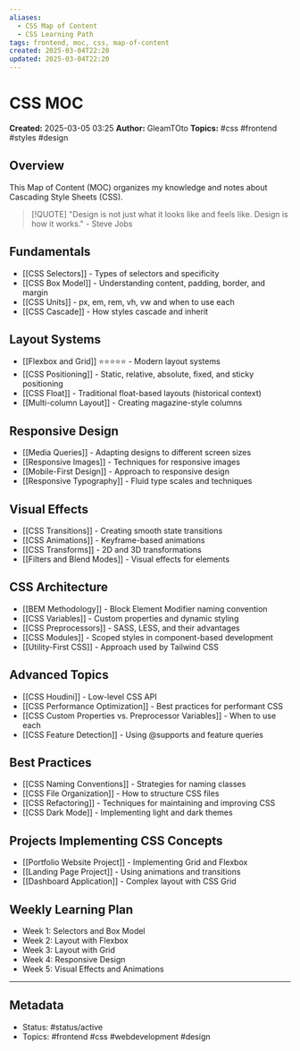 ```yaml
---
aliases:
  - CSS Map of Content
  - CSS Learning Path
tags: frontend, moc, css, map-of-content
created: 2025-03-04T22:20
updated: 2025-03-04T22:20
---
```


# CSS MOC

**Created:** 2025-03-05 03:25
**Author:** GleamTOto
**Topics:** #css #frontend #styles #design

## Overview
This Map of Content (MOC) organizes my knowledge and notes about Cascading Style Sheets (CSS).

> [!QUOTE]
> "Design is not just what it looks like and feels like. Design is how it works." - Steve Jobs

## Fundamentals
- [[CSS Selectors]] - Types of selectors and specificity
- [[CSS Box Model]] - Understanding content, padding, border, and margin
- [[CSS Units]] - px, em, rem, vh, vw and when to use each
- [[CSS Cascade]] - How styles cascade and inherit

## Layout Systems
- [[Flexbox and Grid]] ⭐⭐⭐⭐⭐ - Modern layout systems
- [[CSS Positioning]] - Static, relative, absolute, fixed, and sticky positioning
- [[CSS Float]] - Traditional float-based layouts (historical context)
- [[Multi-column Layout]] - Creating magazine-style columns

## Responsive Design
- [[Media Queries]] - Adapting designs to different screen sizes
- [[Responsive Images]] - Techniques for responsive images
- [[Mobile-First Design]] - Approach to responsive design
- [[Responsive Typography]] - Fluid type scales and techniques

## Visual Effects
- [[CSS Transitions]] - Creating smooth state transitions
- [[CSS Animations]] - Keyframe-based animations
- [[CSS Transforms]] - 2D and 3D transformations
- [[Filters and Blend Modes]] - Visual effects for elements

## CSS Architecture
- [[BEM Methodology]] - Block Element Modifier naming convention
- [[CSS Variables]] - Custom properties and dynamic styling
- [[CSS Preprocessors]] - SASS, LESS, and their advantages
- [[CSS Modules]] - Scoped styles in component-based development
- [[Utility-First CSS]] - Approach used by Tailwind CSS

## Advanced Topics
- [[CSS Houdini]] - Low-level CSS API
- [[CSS Performance Optimization]] - Best practices for performant CSS
- [[CSS Custom Properties vs. Preprocessor Variables]] - When to use each
- [[CSS Feature Detection]] - Using @supports and feature queries

## Best Practices
- [[CSS Naming Conventions]] - Strategies for naming classes
- [[CSS File Organization]] - How to structure CSS files
- [[CSS Refactoring]] - Techniques for maintaining and improving CSS
- [[CSS Dark Mode]] - Implementing light and dark themes

## Projects Implementing CSS Concepts
- [[Portfolio Website Project]] - Implementing Grid and Flexbox
- [[Landing Page Project]] - Using animations and transitions
- [[Dashboard Application]] - Complex layout with CSS Grid

## Weekly Learning Plan
- Week 1: Selectors and Box Model
- Week 2: Layout with Flexbox
- Week 3: Layout with Grid
- Week 4: Responsive Design
- Week 5: Visual Effects and Animations

---
## Metadata
- Status: #status/active
- Topics: #frontend #css #webdevelopment #design